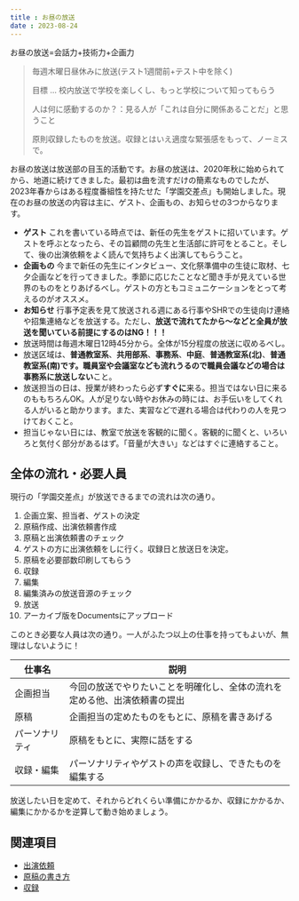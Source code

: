 ```yaml
---
title : お昼の放送
date : 2023-08-24
---
```

 お昼の放送=会話力+技術力+企画力
>
> 毎週木曜日昼休みに放送(テスト1週間前+テスト中を除く)
> 
> 目標 ... 校内放送で学校を楽しくし、もっと学校について知ってもらう
>
> 人は何に感動するのか？：見る人が「これは自分に関係あることだ」と思うこと
> 
> 原則収録したものを放送。収録とはいえ適度な緊張感をもって、ノーミスで。

お昼の放送は放送部の目玉的活動です。お昼の放送は、2020年秋に始められてから、地道に続けてきました。最初は曲を流すだけの簡素なものでしたが、2023年春からはある程度番組性を持たせた「学園交差点」も開始しました。現在のお昼の放送の内容は主に、ゲスト、企画もの、お知らせの3つからなります。

- **ゲスト** これを書いている時点では、新任の先生をゲストに招いています。ゲストを呼ぶとなったら、その旨顧問の先生と生活部に許可をとること。そして、後の出演依頼をよく読んで気持ちよく出演してもらうこと。
- **企画もの** 今まで新任の先生にインタビュー、文化祭準備中の生徒に取材、七夕企画などを行ってきました。季節に応じたことなど聞き手が見えている世界のものをとりあげるべし。ゲストの方ともコミュニケーションをとって考えるのがオススメ。
- **お知らせ** 行事予定表を見て放送される週にある行事やSHRでの生徒向け連絡や招集連絡などを放送する。ただし、**放送で流れてたから～などと全員が放送を聞いている前提にするのはNG！！！**
- 放送時間は毎週木曜日12時45分から。全体が15分程度の放送に収めるべし。
- 放送区域は、**普通教室系**、**共用部系**、**事務系**、**中庭**、**普通教室系(北)**、**普通教室系(南)**です。職員室や会議室なども流れうるので職員会議などの場合は**事務系に放送しない**こと。
- 放送担当の日は、授業が終わったら必ず**すぐに**来る。担当ではない日に来るのももちろんOK。人が足りない時やお休みの時には、お手伝いをしてくれる人がいると助かります。また、実習などで遅れる場合は代わりの人を見つけておくこと。
- 担当じゃない日には、教室で放送を客観的に聞く。客観的に聞くと、いろいろと気付く部分があるはず。「音量が大きい」などはすぐに連絡すること。

## 全体の流れ・必要人員
現行の「学園交差点」が放送できるまでの流れは次の通り。

1. 企画立案、担当者、ゲストの決定
2. 原稿作成、出演依頼書作成
3. 原稿と出演依頼書のチェック
4. ゲストの方に出演依頼をしに行く。収録日と放送日を決定。
5. 原稿を必要部数印刷してもらう
6. 収録
6. 編集
7. 編集済みの放送音源のチェック
8. 放送
9. アーカイブ版をDocumentsにアップロード

このとき必要な人員は次の通り。一人がふたつ以上の仕事を持ってもよいが、無理はしないように！

|仕事名|説明|
|---|---|
|企画担当|今回の放送でやりたいことを明確化し、全体の流れを定める他、出演依頼書の提出|
|原稿|企画担当の定めたものをもとに、原稿を書きあげる|
|パーソナリティ|原稿をもとに、実際に話をする|
|収録・編集|パーソナリティやゲストの声を収録し、できたものを編集する|

放送したい日を定めて、それからどれくらい準備にかかるか、収録にかかるか、編集にかかるかを逆算して動き始めましょう。

## 関連項目
- [出演依頼](./request.md)
- [原稿の書き方](./script.md)
- [収録](./recording.md)